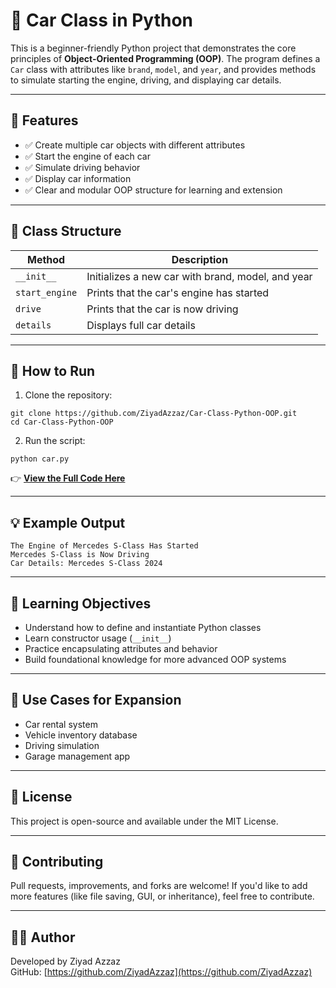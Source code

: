 # 🚗 Car Class in Python

This is a beginner-friendly Python project that demonstrates the core principles of **Object-Oriented Programming (OOP)**. The program defines a `Car` class with attributes like `brand`, `model`, and `year`, and provides methods to simulate starting the engine, driving, and displaying car details.

---

## 🧠 Features

- ✅ Create multiple car objects with different attributes  
- ✅ Start the engine of each car  
- ✅ Simulate driving behavior  
- ✅ Display car information  
- ✅ Clear and modular OOP structure for learning and extension  

---

## 🧱 Class Structure

| Method         | Description                                      |
|----------------|--------------------------------------------------|
| `__init__`     | Initializes a new car with brand, model, and year |
| `start_engine` | Prints that the car's engine has started          |
| `drive`        | Prints that the car is now driving                |
| `details`      | Displays full car details                         |

---

## 📁 How to Run

1. Clone the repository:
```
git clone https://github.com/ZiyadAzzaz/Car-Class-Python-OOP.git
cd Car-Class-Python-OOP
```

2. Run the script:
```
python car.py
```
👉 **[View the Full Code Here](https://github.com/ZiyadAzzaz/Car-Class-Python-OOP/blob/main/car.py)**

---

## 💡 Example Output

```
The Engine of Mercedes S-Class Has Started
Mercedes S-Class is Now Driving
Car Details: Mercedes S-Class 2024
```

---

## 🎯 Learning Objectives

- Understand how to define and instantiate Python classes  
- Learn constructor usage (`__init__`)  
- Practice encapsulating attributes and behavior  
- Build foundational knowledge for more advanced OOP systems  

---

## 📌 Use Cases for Expansion

- Car rental system  
- Vehicle inventory database  
- Driving simulation  
- Garage management app  

---

## 📄 License

This project is open-source and available under the MIT License.

---

## 🙌 Contributing

Pull requests, improvements, and forks are welcome! If you'd like to add more features (like file saving, GUI, or inheritance), feel free to contribute.

---

## 👨‍💻 Author

Developed by Ziyad Azzaz  
GitHub: [https://github.com/ZiyadAzzaz](https://github.com/ZiyadAzzaz)
